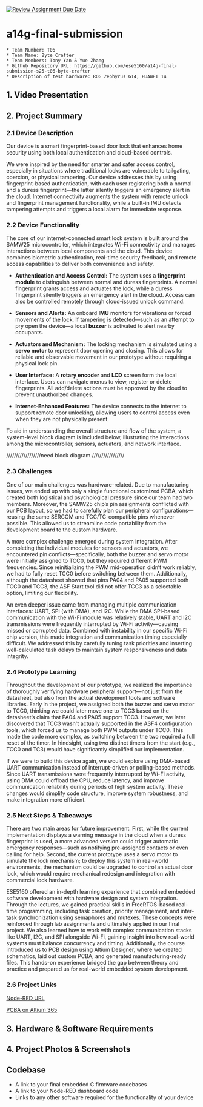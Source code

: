 [![Review Assignment Due Date](https://classroom.github.com/assets/deadline-readme-button-22041afd0340ce965d47ae6ef1cefeee28c7c493a6346c4f15d667ab976d596c.svg)](https://classroom.github.com/a/AlBFWSQg)
# a14g-final-submission

    * Team Number: T06
    * Team Name: Byte Crafter
    * Team Members: Tony Yan & Yue Zhang
    * Github Repository URL: https://github.com/ese5160/a14g-final-submission-s25-t06-byte-crafter
    * Description of test hardware: ROG Zephyrus G14, HUAWEI 14

## 1. Video Presentation

## 2. Project Summary

### 2.1 Device Description

Our device is a smart fingerprint-based door lock that enhances home security using both local authentication and cloud-based controls.

We were inspired by the need for smarter and safer access control, especially in situations where traditional locks are vulnerable to tailgating, coercion, or physical tampering. Our device addresses this by using fingerprint-based authentication, with each user registering both a normal and a duress fingerprint—the latter silently triggers an emergency alert in the cloud. Internet connectivity augments the system with remote unlock and fingerprint management functionality, while a built-in IMU detects tampering attempts and triggers a local alarm for immediate response.

### 2.2 Device Functionality

The core of our internet-connected smart lock system is built around the SAMW25 microcontroller, which integrates Wi-Fi connectivity and manages interactions between local components and the cloud. This device combines biometric authentication, real-time security feedback, and remote access capabilities to deliver both convenience and safety.

- **Authentication and Access Control:**
The system uses a **fingerprint module** to distinguish between normal and duress fingerprints. A normal fingerprint grants access and actuates the lock, while a duress fingerprint silently triggers an emergency alert in the cloud. Access can also be controlled remotely through cloud-issued unlock command.

- **Sensors and Alerts:**
An onboard **IMU**  monitors for vibrations or forced movements of the lock. If tampering is detected—such as an attempt to pry open the device—a local **buzzer** is activated to alert nearby occupants. 

- **Actuators and Mechanism:**
The locking mechanism is simulated using a **servo motor** to represent door opening and closing. This allows for reliable and observable movement in our prototype without requiring a physical lock pin.

- **User Interface:**
A **rotary encoder** and **LCD** screen form the local interface. Users can navigate menus to view, register or delete fingerprints. All add/delete actions must be approved by the cloud to prevent unauthorized changes.

- **Internet-Enhanced Features:**
The device connects to the internet to support remote door unlocking, allowing users to control access even when they are not physically present.

To aid in understanding the overall structure and flow of the system, a system-level block diagram is included below, illustrating the interactions among the microcontroller, sensors, actuators, and network interface.

//////////////////need block diagram /////////////////

### 2.3 Challenges

One of our main challenges was hardware-related. Due to manufacturing issues, we ended up with only a single functional customized PCBA, which created both logistical and psychological pressure since our team had two members. Moreover, the SAMW25 chip’s pin assignments conflicted with our PCB layout, so we had to carefully plan our peripheral configurations—reusing the same SERCOM and TCC/TC-compatible pins whenever possible. This allowed us to streamline code portability from the development board to the custom hardware.

A more complex challenge emerged during system integration. After completing the individual modules for sensors and actuators, we encountered pin conflicts—specifically, both the buzzer and servo motor were initially assigned to TCC0, but they required different PWM frequencies. Since reinitializing the PWM mid-operation didn’t work reliably, we had to fully reset TCC0 before switching between them. Additionally, although the datasheet showed that pins PA04 and PA05 supported both TCC0 and TCC3, the ASF Start tool did not offer TCC3 as a selectable option, limiting our flexibility.

An even deeper issue came from managing multiple communication interfaces: UART, SPI (with DMA), and I2C. While the DMA SPI-based communication with the Wi-Fi module was relatively stable, UART and I2C transmissions were frequently interrupted by Wi-Fi activity—causing missed or corrupted data. Combined with instability in our specific Wi-Fi chip version, this made integration and communication timing especially difficult. We addressed this by carefully tuning task priorities and inserting well-calculated task delays to maintain system responsiveness and data integrity.

### 2.4 Prototype Learning

Throughout the development of our prototype, we realized the importance of thoroughly verifying hardware peripheral support—not just from the datasheet, but also from the actual development tools and software libraries. Early in the project, we assigned both the buzzer and servo motor to TCC0, thinking we could later move one to TCC3 based on the datasheet’s claim that PA04 and PA05 support TCC3. However, we later discovered that TCC3 wasn't actually supported in the ASF4 configuration tools, which forced us to manage both PWM outputs under TCC0. This made the code more complex, as switching between the two required a full reset of the timer. In hindsight, using two distinct timers from the start (e.g., TCC0 and TC3) would have significantly simplified our implementation. 

If we were to build this device again, we would explore using DMA-based UART communication instead of interrupt-driven or polling-based methods. Since UART transmissions were frequently interrupted by Wi-Fi activity, using DMA could offload the CPU, reduce latency, and improve communication reliability during periods of high system activity. These changes would simplify code structure, improve system robustness, and make integration more efficient.

### 2.5 Next Steps & Takeaways

There are two main areas for future improvement. First, while the current implementation displays a warning message in the cloud when a duress fingerprint is used, a more advanced version could trigger automatic emergency responses—such as notifying pre-assigned contacts or even calling for help. Second, the current prototype uses a servo motor to simulate the lock mechanism; to deploy this system in real-world environments, the mechanism could be upgraded to control an actual door lock, which would require mechanical redesign and integration with commercial lock hardware.

ESE5160 offered an in-depth learning experience that combined embedded software development with hardware design and system integration. Through the lectures, we gained practical skills in FreeRTOS-based real-time programming, including task creation, priority management, and inter-task synchronization using semaphores and mutexes. These concepts were reinforced through lab assignments and ultimately applied in our final project. We also learned how to work with complex communication stacks like UART, I2C, and SPI alongside Wi-Fi, gaining insight into how real-world systems must balance concurrency and timing. Additionally, the course introduced us to PCB design using Altium Designer, where we created schematics, laid out custom PCBA, and generated manufacturing-ready files. This hands-on experience bridged the gap between theory and practice and prepared us for real-world embedded system development.

### 2.6 Project Links

[Node-RED URL](http://104.211.2.174:1880/ui)

[PCBA on Altium 365](https://upenn-eselabs.365.altium.com/designs/B32EC626-4B07-497C-86AC-197A1C9E2F79)

## 3. Hardware & Software Requirements



## 4. Project Photos & Screenshots

## Codebase

- A link to your final embedded C firmware codebases
- A link to your Node-RED dashboard code
- Links to any other software required for the functionality of your device

